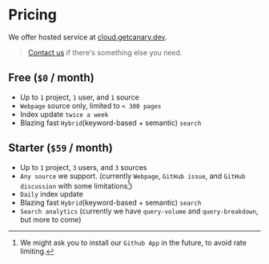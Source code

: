 <script setup lang="ts">
</script>

# Pricing

We offer hosted service at [cloud.getcanary.dev](https://cloud.getcanary.dev).

> [Contact us](https://cal.com/yujonglee/canary) if there's something else you need.

## Free (`$0` / month)

- Up to `1` project, `1` user, and `1` source
- `Webpage` source only, limited to `< 300 pages`
- Index update `twice a week`
- Blazing fast `Hybrid`(keyword-based + semantic) `search`

## Starter (`$59` / month)

- Up to `1` project, `3` users, and `3` sources
- `Any source` we support. (currently `Webpage`, `GitHub issue`, and `GitHub discussion` with some limitations[^1])
- `Daily` index update
- Blazing fast `Hybrid`(keyword-based + semantic) `search`
- `Search analytics` (currently we have `query-volume` and `query-breakdown`, but more to come)

[^1]: We might ask you to install our `Github App` in the future, to avoid rate limiting.
